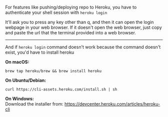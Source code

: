 For features like pushing/deploying repo to Heroku, you have to authenticate your shell session with `heroku login` 

It'll ask you to press any key other than q, and then it can open the login webpage in your web browser. If it doesn't open the web browser, just copy and paste the url that the terminal provided into a web browser.

---

And if `heroku login` command doesn't work because the command doesn't exist, you'd have to install heroku

**On macOS:**

`brew tap heroku/brew && brew install heroku`

**On Ubuntu/Debian:**

`curl https://cli-assets.heroku.com/install.sh | sh`

**On Windows:**  
Download the installer from: https://devcenter.heroku.com/articles/heroku-cli